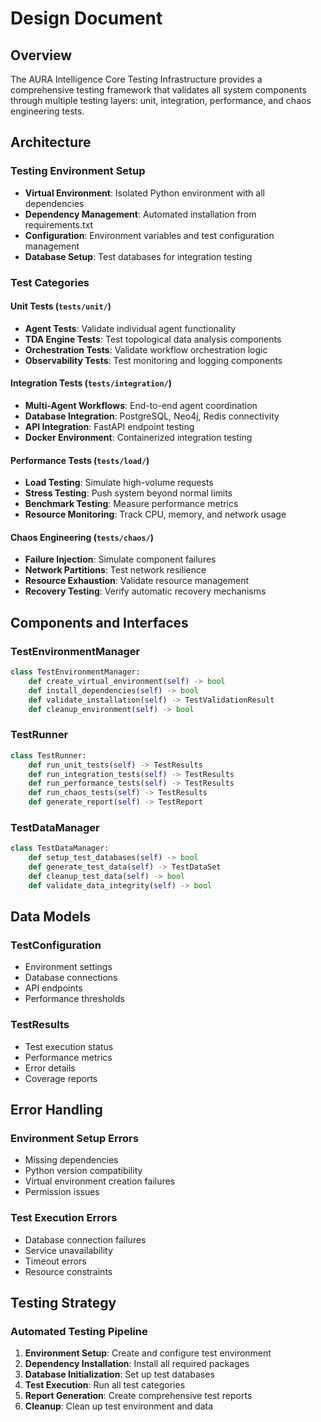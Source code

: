 # Design Document

## Overview

The AURA Intelligence Core Testing Infrastructure provides a comprehensive testing framework that validates all system components through multiple testing layers: unit, integration, performance, and chaos engineering tests.

## Architecture

### Testing Environment Setup
- **Virtual Environment**: Isolated Python environment with all dependencies
- **Dependency Management**: Automated installation from requirements.txt
- **Configuration**: Environment variables and test configuration management
- **Database Setup**: Test databases for integration testing

### Test Categories

#### Unit Tests (`tests/unit/`)
- **Agent Tests**: Validate individual agent functionality
- **TDA Engine Tests**: Test topological data analysis components
- **Orchestration Tests**: Validate workflow orchestration logic
- **Observability Tests**: Test monitoring and logging components

#### Integration Tests (`tests/integration/`)
- **Multi-Agent Workflows**: End-to-end agent coordination
- **Database Integration**: PostgreSQL, Neo4j, Redis connectivity
- **API Integration**: FastAPI endpoint testing
- **Docker Environment**: Containerized integration testing

#### Performance Tests (`tests/load/`)
- **Load Testing**: Simulate high-volume requests
- **Stress Testing**: Push system beyond normal limits
- **Benchmark Testing**: Measure performance metrics
- **Resource Monitoring**: Track CPU, memory, and network usage

#### Chaos Engineering (`tests/chaos/`)
- **Failure Injection**: Simulate component failures
- **Network Partitions**: Test network resilience
- **Resource Exhaustion**: Validate resource management
- **Recovery Testing**: Verify automatic recovery mechanisms

## Components and Interfaces

### TestEnvironmentManager
```python
class TestEnvironmentManager:
    def create_virtual_environment(self) -> bool
    def install_dependencies(self) -> bool
    def validate_installation(self) -> TestValidationResult
    def cleanup_environment(self) -> bool
```

### TestRunner
```python
class TestRunner:
    def run_unit_tests(self) -> TestResults
    def run_integration_tests(self) -> TestResults
    def run_performance_tests(self) -> TestResults
    def run_chaos_tests(self) -> TestResults
    def generate_report(self) -> TestReport
```

### TestDataManager
```python
class TestDataManager:
    def setup_test_databases(self) -> bool
    def generate_test_data(self) -> TestDataSet
    def cleanup_test_data(self) -> bool
    def validate_data_integrity(self) -> bool
```

## Data Models

### TestConfiguration
- Environment settings
- Database connections
- API endpoints
- Performance thresholds

### TestResults
- Test execution status
- Performance metrics
- Error details
- Coverage reports

## Error Handling

### Environment Setup Errors
- Missing dependencies
- Python version compatibility
- Virtual environment creation failures
- Permission issues

### Test Execution Errors
- Database connection failures
- Service unavailability
- Timeout errors
- Resource constraints

## Testing Strategy

### Automated Testing Pipeline
1. **Environment Setup**: Create and configure test environment
2. **Dependency Installation**: Install all required packages
3. **Database Initialization**: Set up test databases
4. **Test Execution**: Run all test categories
5. **Report Generation**: Create comprehensive test reports
6. **Cleanup**: Clean up test environment and data